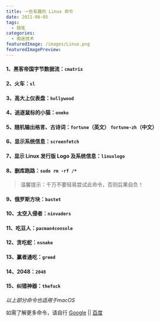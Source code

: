 ```yaml
---
title: 一些有趣的 Linux 命令
date: 2021-06-05
tags:
  - 随笔
categories:
  - 痴迷技术
featuredImage: /images/Linux.png
featuredImagePreview: 
---
```


#### 1、黑客帝国字节数据流：`cmatrix`

<!--more-->

#### 2、火车：`sl`

#### 3、高大上仪表盘：`hollywood`

#### 4、追逐鼠标的小猫：`oneko`

#### 5、随机输出格言、古诗词：`fortune`（英文） `fortune-zh`（中文）

#### 6、显示系统信息：`screenfetch`

#### 7、显示 Linux 发行版 Logo 及系统信息：`linuxlogo`

#### 8、删库跑路：`sudo rm -rf /*`

> 温馨提示：千万不要轻易尝试此命令，否则后果自负！

#### 9、俄罗斯方块：`bastet`

#### 10、太空入侵者：`ninvaders`

#### 11、吃豆人：`pacman4console`

#### 12、贪吃蛇：`nsnake`

#### 13、赢者通吃：`greed`

#### 14、2048：`2048`

#### 15、纠错神器：`thefuck`



*以上部分命令也适用于macOS*

如需了解更多命令，请自行 [Google](https://google.com) || [百度](https://baidu.com)


